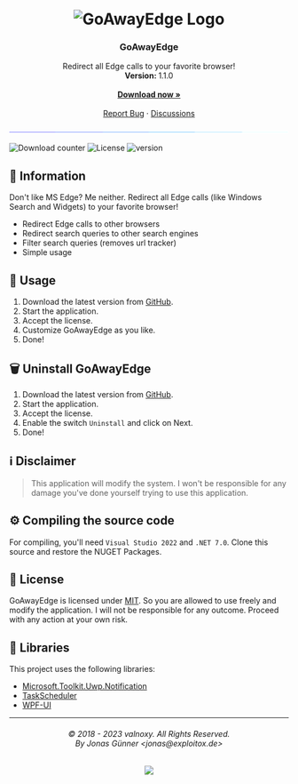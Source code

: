 <h1 align="center"><br><img src="https://dl.exploitox.de/other/GoAwayEdge.png" alt="GoAwayEdge Logo" width=100></h1>

<h3 align="center">GoAwayEdge</h3>
<p align="center">
    Redirect all Edge calls to your favorite browser! 
    <br />
    <strong>Version: </strong>1.1.0
    <br />
    <br />
    <a href="https://github.com/valnoxy/GoAwayEdge/releases"><strong>Download now »</strong></a>
    <br />
    <br />
    <a href="https://github.com/valnoxy/GoAwayEdge/issues">Report Bug</a>
    ·
    <a href="https://github.com/valnoxy/GoAwayEdge/discussions/">Discussions</a>
  </p>
</p>

![-----------------------------------------------------](https://github.com/valnoxy/valnoxy/raw/main/assets/bar.gif)

![Download counter](https://img.shields.io/github/downloads/valnoxy/GoAwayEdge/total.svg)
![License](https://img.shields.io/github/license/valnoxy/GoAwayEdge)
![version](https://img.shields.io/github/v/release/valnoxy/GoAwayEdge)

## 🔔 Information
Don't like MS Edge? Me neither. Redirect all Edge calls (like Windows Search and Widgets) to your favorite browser! 

- Redirect Edge calls to other browsers
- Redirect search queries to other search engines
- Filter search queries (removes url tracker)
- Simple usage

## 🔧 Usage
1. Download the latest version from [GitHub](https://github.com/valnoxy/GoAwayEdge/releases).
2. Start the application.
3. Accept the license.
4. Customize GoAwayEdge as you like.
5. Done!

## 🗑️ Uninstall GoAwayEdge
1. Download the latest version from [GitHub](https://github.com/valnoxy/GoAwayEdge/releases).
2. Start the application.
3. Accept the license.
4. Enable the switch ```Uninstall``` and click on Next.
5. Done!

## ℹ️ Disclaimer
> This application will modify the system. I won't be responsible for any damage you've done yourself trying to use this application.

## ⚙️ Compiling the source code
For compiling, you'll need ```Visual Studio 2022``` and ```.NET 7.0```.
Clone this source and restore the NUGET Packages.

## 🧾 License
GoAwayEdge is licensed under [MIT](https://github.com/valnoxy/GoAwayEdge/blob/main/LICENSE). So you are allowed to use freely and modify the application. I will not be responsible for any outcome. Proceed with any action at your own risk.

## 🙏 Libraries
This project uses the following libraries:
- [Microsoft.Toolkit.Uwp.Notification](https://github.com/CommunityToolkit/WindowsCommunityToolkit)
- [TaskScheduler](https://github.com/dahall/taskscheduler)
- [WPF-UI](https://github.com/lepoco/wpfui)

<hr>
<h6 align="center">© 2018 - 2023 valnoxy. All Rights Reserved. 
<br>
By Jonas Günner &lt;jonas@exploitox.de&gt;</h6>
<p align="center">
	<a href="https://github.com/valnoxy/GoAwayEdge/blob/main/LICENSE"><img src="https://img.shields.io/static/v1.svg?style=for-the-badge&label=License&message=MIT&logoColor=d9e0ee&colorA=363a4f&colorB=b7bdf8"/></a>
</p
